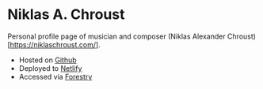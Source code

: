 # Niklas A. Chroust
Personal profile page of musician and composer (Niklas Alexander Chroust)[https://niklaschroust.com/].
- Hosted on [Github](https://github.com/adrianchroust/niklaschroust)
- Deployed to [Netlify](https://netlify.com/)
- Accessed via [Forestry](https://forestry.io/)
